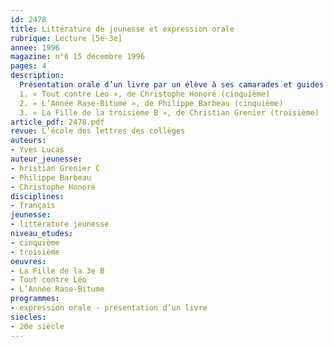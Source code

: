 ```yaml
---
id: 2478
title: Littérature de jeunesse et expression orale
rubrique: Lecture [5e-3e]
annee: 1996
magazine: n°6 15 décembre 1996
pages: 4
description: 
  Présentation orale d’un livre par un élève à ses camarades et guides de préparation sur les titres suivants :
  1. « Tout contre Léo », de Christophe Honoré (cinquième)
  2. « L’Année Rase-Bitume », de Philippe Barbeau (cinquième)
  3. « La Fille de la troisième B », de Christian Grenier (troisième)
article_pdf: 2478.pdf
revue: L’école des lettres des collèges
auteurs:
- Yves Lucas
auteur_jeunesse:
- hristian Grenier C
- Philippe Barbeau
- Christophe Honoré
disciplines:
- français
jeunesse:
- littérature jeunesse
niveau_etudes:
- cinquième
- troisième
oeuvres:
- La Fille de la 3e B
- Tout contre Léo
- L’Année Rase-Bitume
programmes:
- expression orale - présentation d’un livre
siecles:
- 20e siècle
---
```

